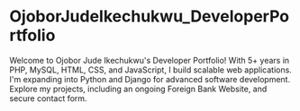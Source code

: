 # OjoborJudeIkechukwu_DeveloperPortfolio
Welcome to Ojobor Jude Ikechukwu's Developer Portfolio! With 5+ years in PHP, MySQL, HTML, CSS, and JavaScript, I build scalable web applications. I'm expanding into Python and Django for advanced software development. Explore my projects, including an ongoing Foreign Bank Website, and secure contact form.
